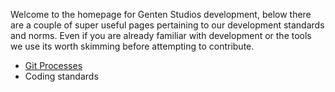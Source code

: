 Welcome to the homepage for Genten Studios development, below there are a couple of super useful pages pertaining to our development standards and norms. Even if you are already familiar with development or the tools we use its worth skimming before attempting to contribute.

- [Git Processes](https://github.com/GentenStudios/Genten/wiki/Development-Git-Flow)
- Coding standards